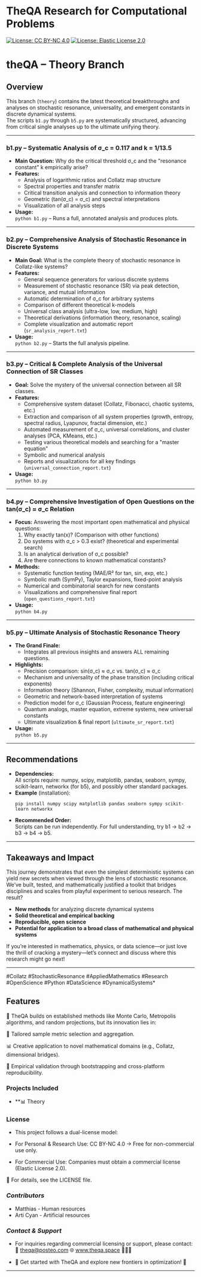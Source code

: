 # TheQA Research for Computational Problems

[![License: CC BY-NC 4.0](https://img.shields.io/badge/License-CC%20BY--NC%204.0-blue.svg)](https://creativecommons.org/licenses/by-nc/4.0/)
[![License: Elastic License 2.0](https://img.shields.io/badge/Commercial%20License-ELv2-orange)](LICENSE-COMMERCIAL.txt)

# theQA – Theory Branch
## Overview

This branch (`theory`) contains the latest theoretical breakthroughs and analyses on stochastic resonance, universality, and emergent constants in discrete dynamical systems.  
The scripts `b1.py` through `b5.py` are systematically structured, advancing from critical single analyses up to the ultimate unifying theory.

---

### **b1.py – Systematic Analysis of σ_c = 0.117 and k = 1/13.5**

- **Main Question:** Why do the critical threshold σ_c and the "resonance constant" k empirically arise?
- **Features:**  
  - Analysis of logarithmic ratios and Collatz map structure
  - Spectral properties and transfer matrix
  - Critical transition analysis and connection to information theory
  - Geometric (tan(σ_c) = σ_c) and spectral interpretations
  - Visualization of all analysis steps
- **Usage:**  
  `python b1.py` – Runs a full, annotated analysis and produces plots.

---

### **b2.py – Comprehensive Analysis of Stochastic Resonance in Discrete Systems**

- **Main Goal:** What is the complete theory of stochastic resonance in Collatz-like systems?
- **Features:**  
  - General sequence generators for various discrete systems
  - Measurement of stochastic resonance (SR) via peak detection, variance, and mutual information
  - Automatic determination of σ_c for arbitrary systems
  - Comparison of different theoretical k-models
  - Universal class analysis (ultra-low, low, medium, high)
  - Theoretical derivations (information theory, resonance, scaling)
  - Complete visualization and automatic report (`sr_analysis_report.txt`)
- **Usage:**  
  `python b2.py` – Starts the full analysis pipeline.

---

### **b3.py – Critical & Complete Analysis of the Universal Connection of SR Classes**

- **Goal:** Solve the mystery of the universal connection between all SR classes.
- **Features:**  
  - Comprehensive system dataset (Collatz, Fibonacci, chaotic systems, etc.)
  - Extraction and comparison of all system properties (growth, entropy, spectral radius, Lyapunov, fractal dimension, etc.)
  - Automated measurement of σ_c, universal correlations, and cluster analyses (PCA, KMeans, etc.)
  - Testing various theoretical models and searching for a "master equation"
  - Symbolic and numerical analysis
  - Reports and visualizations for all key findings (`universal_connection_report.txt`)
- **Usage:**  
  `python b3.py`

---

### **b4.py – Comprehensive Investigation of Open Questions on the tan(σ_c) ≈ σ_c Relation**

- **Focus:** Answering the most important open mathematical and physical questions:
    1. Why exactly tan(x)? (Comparison with other functions)
    2. Do systems with σ_c > 0.3 exist? (theoretical and experimental search)
    3. Is an analytical derivation of σ_c possible?
    4. Are there connections to known mathematical constants?
- **Methods:**  
  - Systematic function testing (MAE/R² for tan, sin, exp, etc.)
  - Symbolic math (SymPy), Taylor expansions, fixed-point analysis
  - Numerical and combinatorial search for new constants
  - Visualizations and comprehensive final report (`open_questions_report.txt`)
- **Usage:**  
  `python b4.py`

---

### **b5.py – Ultimate Analysis of Stochastic Resonance Theory**

- **The Grand Finale:**  
  - Integrates all previous insights and answers ALL remaining questions.
- **Highlights:**
  - Precision comparison: sin(σ_c) ≈ σ_c vs. tan(σ_c) ≈ σ_c
  - Mechanism and universality of the phase transition (including critical exponents)
  - Information theory (Shannon, Fisher, complexity, mutual information)
  - Geometric and network-based interpretation of systems
  - Prediction model for σ_c (Gaussian Process, feature engineering)
  - Quantum analogs, master equation, extreme systems, new universal constants
  - Ultimate visualization & final report (`ultimate_sr_report.txt`)
- **Usage:**  
  `python b5.py`

---

## Recommendations

- **Dependencies:**  
  All scripts require: numpy, scipy, matplotlib, pandas, seaborn, sympy, scikit-learn, networkx (for b5), and possibly other standard packages.
- **Example** (installation):
  ```
  pip install numpy scipy matplotlib pandas seaborn sympy scikit-learn networkx
  ```
- **Recommended Order:**  
  Scripts can be run independently. For full understanding, try b1 → b2 → b3 → b4 → b5.

---

## **Takeaways and Impact**

This journey demonstrates that even the simplest deterministic systems can yield new secrets when viewed through the lens of stochastic resonance. We’ve built, tested, and mathematically justified a toolkit that bridges disciplines and scales from playful experiment to serious research. The result?  
- **New methods** for analyzing discrete dynamical systems  
- **Solid theoretical and empirical backing**  
- **Reproducible, open science**  
- **Potential for application to a broad class of mathematical and physical systems**  

If you’re interested in mathematics, physics, or data science—or just love the thrill of cracking a mystery—let’s connect and discuss where this research might go next!

---

#Collatz #StochasticResonance #AppliedMathematics #Research #OpenScience #Python #DataScience #DynamicalSystems*

## **Features**

🧠 TheQA builds on established methods like Monte Carlo, Metropolis algorithms, and random projections, but its innovation lies in:

🚀 Tailored sample metric selection and aggregation.

📊 Creative application to novel mathematical domains (e.g., Collatz, dimensional bridges).

🔬 Empirical validation through bootstrapping and cross-platform reproducibility.

### **Projects Included**
- **📊 Theory

### **License**
- This project follows a dual-license model:

- For Personal & Research Use: CC BY-NC 4.0 → Free for non-commercial use only.
- For Commercial Use: Companies must obtain a commercial license (Elastic License 2.0).

📜 For details, see the LICENSE file.


### ***Contributors***

- Matthias - Human resources
- Arti Cyan - Artificial  resources


### ***Contact & Support***

- For inquiries regarding commercial licensing or support, please contact:📧 theqa@posteo.com 🌐 www.theqa.space 🚀🚀🚀

- 🚀 Get started with TheQA and explore new frontiers in optimization! 🚀

---





